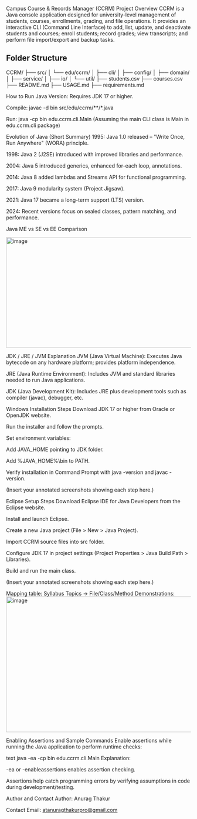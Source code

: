 Campus Course & Records Manager (CCRM)
Project Overview
CCRM is a Java console application designed for university-level management of students, courses, enrollments, grading, and file operations. It provides an interactive CLI (Command Line Interface) to add, list, update, and deactivate students and courses; enroll students; record grades; view transcripts; and perform file import/export and backup tasks.

## Folder Structure

CCRM/
├── src/
│ └── edu/ccrm/
│ ├── cli/
│ ├── config/
│ ├── domain/
│ ├── service/
│ ├── io/
│ └── util/
├── students.csv
├── courses.csv
├── README.md
├── USAGE.md
├── requirements.md

How to Run
Java Version: Requires JDK 17 or higher.

Compile:
javac -d bin src/edu/ccrm/**/*.java

Run:
java -cp bin edu.ccrm.cli.Main
(Assuming the main CLI class is Main in edu.ccrm.cli package)

Evolution of Java (Short Summary)
1995: Java 1.0 released – "Write Once, Run Anywhere" (WORA) principle.

1998: Java 2 (J2SE) introduced with improved libraries and performance.

2004: Java 5 introduced generics, enhanced for-each loop, annotations.

2014: Java 8 added lambdas and Streams API for functional programming.

2017: Java 9 modularity system (Project Jigsaw).

2021: Java 17 became a long-term support (LTS) version.

2024: Recent versions focus on sealed classes, pattern matching, and performance.

Java ME vs SE vs EE Comparison

<img width="588" height="301" alt="image" src="https://github.com/user-attachments/assets/daa5b459-9c3a-4c9b-82dd-894bade3c1f4" />

JDK / JRE / JVM Explanation
JVM (Java Virtual Machine): Executes Java bytecode on any hardware platform; provides platform independence.

JRE (Java Runtime Environment): Includes JVM and standard libraries needed to run Java applications.

JDK (Java Development Kit): Includes JRE plus development tools such as compiler (javac), debugger, etc.

Windows Installation Steps
Download JDK 17 or higher from Oracle or OpenJDK website.

Run the installer and follow the prompts.

Set environment variables:

Add JAVA_HOME pointing to JDK folder.

Add %JAVA_HOME%\bin to PATH.

Verify installation in Command Prompt with java -version and javac -version.

(Insert your annotated screenshots showing each step here.)

Eclipse Setup Steps
Download Eclipse IDE for Java Developers from the Eclipse website.

Install and launch Eclipse.

Create a new Java project (File > New > Java Project).

Import CCRM source files into src folder.

Configure JDK 17 in project settings (Project Properties > Java Build Path > Libraries).

Build and run the main class.

(Insert your annotated screenshots showing each step here.)

Mapping table: Syllabus Topics → File/Class/Method Demonstrations:
<img width="614" height="369" alt="image" src="https://github.com/user-attachments/assets/bb091e69-284c-40ed-a4fa-b1f90c63e81d" />

Enabling Assertions and Sample Commands
Enable assertions while running the Java application to perform runtime checks:

text
java -ea -cp bin edu.ccrm.cli.Main
Explanation:

-ea or -enableassertions enables assertion checking.

Assertions help catch programming errors by verifying assumptions in code during development/testing.

Author and Contact
Author: Anurag Thakur

Contact Email: atanuragthakurpro@gmail.com


